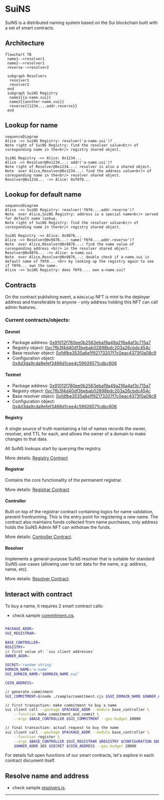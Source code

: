 # SuiNS

SuiNS is a distributed naming system based on the Sui blockchain built with a set of smart contracts.

## Architecture

```mermaid
flowchart TB
 name1-->resolver1
 name2-->resolver1
 reverse-->resolver2

 subgraph Resolvers
  resolver1
  resolver2
 end
 subgraph SuiNS Registry
  name1{{a-name.sui}}
  name2{{another-name.sui}}
  reverse{{1234....addr.reverse}}
 end
```

## Lookup for name

```mermaid
sequenceDiagram
Alice ->> SuiNS Registry: resolver('a-name.sui')?
Note right of SuiNS Registry: find the resolver value<br/> of coresponding name in the<br/> registry shared object.

SuiNS Registry ->> Alice: 0x1234...
Alice ->> Resolver@0x1234...: addr('a-name.sui')?
Note right of Resolver@0x1234...: resolver is also a shared object.
Note  over Alice,Resolver@0x1234...: find the address value<br/> of coresponding name in the<br/> resolver shared object.
Resolver@0x1234... ->> Alice: 0xf0f0...
```

## Lookup for default name

```mermaid
sequenceDiagram
Alice ->> SuiNS Registry: resolver('f0f0....addr.reverse')?
Note  over Alice,SuiNS Registry: address is a special name<br/> served for default name lookup.
Note right of SuiNS Registry: find the resolver value<br/> of coresponding name in the<br/> registry shared object.

SuiNS Registry ->> Alice: 0x9876...
Alice ->> Resolver@0x9876...: name('f0f0....addr.reverse')?
Note  over Alice,Resolver@0x9876...: find the name value of coresponding address <br/> in the resolver shared object.
Resolver@0x9876... ->> Alice: a-name.sui
Note  over Alice,Resolver@0x9876...: double check if a-name.sui is default name of f0f0... <br> by looking up the registry again to see if f0f0... own the name.
Alice ->> SuiNS Registry: does f0f0.... own a-name.sui?
```

## Contracts

On the contract publishing event, a `AdminCap` NFT is mint to the deployer address and transferable to anyone - only address holding this NFT can call admin features.

### Current contracts/objects:

#### Devnet
- Package address: [0x91012f780ee0b2563eba19a49a216a4af3c715a7](https://explorer.devnet.sui.io/objects/0x91012f780ee0b2563eba19a49a216a4af3c715a7)
- Registry object: [0xc7fb3f4d40df3bebab02898bdc203a26cbdc454c](https://explorer.devnet.sui.io/objects/0xc7fb3f4d40df3bebab02898bdc203a26cbdc454c)
- Base resolver object: [0xfdfbe3535a6e1f92173207f7c0eac4373f0a08c9](https://explorer.devnet.sui.io/objects/0xfdfbe3535a6e1f92173207f7c0eac4373f0a08c9)
- Configuration object: [0x4d3da9cda9efef3466d1cee4c59926571cdbc606](https://explorer.devnet.sui.io/objects/0x4d3da9cda9efef3466d1cee4c59926571cdbc606)

#### Testnet
- Package address: [0x91012f780ee0b2563eba19a49a216a4af3c715a7](https://explorer.devnet.sui.io/objects/0x91012f780ee0b2563eba19a49a216a4af3c715a7)
- Registry object: [0xc7fb3f4d40df3bebab02898bdc203a26cbdc454c](https://explorer.devnet.sui.io/objects/0xc7fb3f4d40df3bebab02898bdc203a26cbdc454c)
- Base resolver object: [0xfdfbe3535a6e1f92173207f7c0eac4373f0a08c9](https://explorer.devnet.sui.io/objects/0xfdfbe3535a6e1f92173207f7c0eac4373f0a08c9)
- Configuration object: [0x4d3da9cda9efef3466d1cee4c59926571cdbc606](https://explorer.devnet.sui.io/objects/0x4d3da9cda9efef3466d1cee4c59926571cdbc606)

#### Registry

A single source of truth maintaining a list of names records the owner, resolver, and TTL for each, and allows the owner of a domain to make changes to that data.

All SuiNS lookups start by querying the registry.

More details: [Registry Contract](./contracts/registry.md)

#### Registrar

Contains the core functionality of the permanent registrar.

More details: [Registrar Contract](./contracts/registrar.md)

#### Controller

Built on top of the registrar contract containing logics for name validation, prevent frontrunning. This is the entry point for registering a new name. The contract also maintains funds collected from name purchases, only address holds the SuiNS Admin NFT can withdraw the funds.

More details: [Controller Contract](./contracts/controller.md).

#### Resolver

Implements a general-purpose SuiNS resolver that is suitable for standard SuiNS use-cases (allowing user to set data for the name, e.g: address, name, etc).

More details: [Resolver Contract](./contracts/resolver.md).

## Interact with contract

To buy a name, it requires 2 smart contract calls:

- check sample [commitment.cjs](./sample/commitment.cjs).

```bash

PACKAGE_ADDR=
SUI_REGISTRAR=
​
BASE_CONTROLLER=
REGISTRY=
// first value of: `sui client addresses`
OWNER_ADDR=

SECRET='random string'
DOMAIN_NAME='a-name'
SUI_DOMAIN_NAME="$DOMAIN_NAME.sui"

COIN_ADDRESS=

// generate commitment
SUI_COMMITMENT=$(node ./sample/commitment.cjs $SUI_DOMAIN_NAME $OWNER_ADDR $SECRET);

// first transaction: make commitment to buy a name
sui client call --package $PACKAGE_ADDR --module base_controller \
    --function make_commitment_and_commit \
    --args $BASE_CONTROLLER $SUI_COMMITMENT --gas-budget 20000

// final transaction: actual request to buy the name
sui client call --package $PACKAGE_ADDR --module base_controller \
    --function register \
    --args $BASE_CONTROLLER $SUI_REGISTRAR $REGISTRY $CONFIGURATION $DOMAIN_NAME \
    $OWNER_ADDR 365 $SECRET $COIN_ADDRESS --gas-budget 20000
```

For details full open functions of our smart contracts, let's explore in each contract document itself.

## Resolve name and address

- check sample [resolvers.js](./sample/resolvers.js).

---

